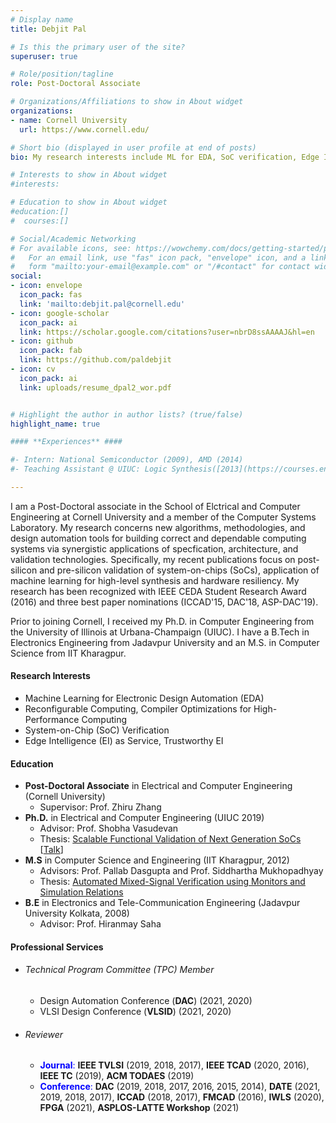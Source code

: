 ```yaml
---
# Display name
title: Debjit Pal

# Is this the primary user of the site?
superuser: true

# Role/position/tagline
role: Post-Doctoral Associate

# Organizations/Affiliations to show in About widget
organizations:
- name: Cornell University
  url: https://www.cornell.edu/

# Short bio (displayed in user profile at end of posts)
bio: My research interests include ML for EDA, SoC verification, Edge Intelligence as Service, and Compiler Optimizations for Reconfigurable and High-Performance Computing.

# Interests to show in About widget
#interests:

# Education to show in About widget
#education:[]
#  courses:[]

# Social/Academic Networking
# For available icons, see: https://wowchemy.com/docs/getting-started/page-builder/#icons
#   For an email link, use "fas" icon pack, "envelope" icon, and a link in the
#   form "mailto:your-email@example.com" or "/#contact" for contact widget.
social:
- icon: envelope
  icon_pack: fas
  link: 'mailto:debjit.pal@cornell.edu'
- icon: google-scholar
  icon_pack: ai
  link: https://scholar.google.com/citations?user=nbrD8ssAAAAJ&hl=en
- icon: github
  icon_pack: fab
  link: https://github.com/paldebjit
- icon: cv
  icon_pack: ai
  link: uploads/resume_dpal2_wor.pdf


# Highlight the author in author lists? (true/false)
highlight_name: true

#### **Experiences** ####

#- Intern: National Semiconductor (2009), AMD (2014)
#- Teaching Assistant @ UIUC: Logic Synthesis([2013](https://courses.engr.illinois.edu/ece462/fa2013/), [2015](https://courses.engr.illinois.edu/ece462/fa2015/)), Computer Organization and Design ([2015](https://courses.engr.illinois.edu/ece411/sp2015/)), Digital System Laboratory (2016), Computer Systems and Programming (2016)

---
```


I am a Post-Doctoral associate in the School of Elctrical and Computer Engineering at Cornell University and a member of the Computer Systems Laboratory. My research concerns new algorithms, methodologies, and design automation tools for building correct and dependable computing systems via synergistic applications of specfication, architecture, and validation technologies. Specifically, my recent publications focus on post-silicon and pre-silicon validation of system-on-chips (SoCs), application of machine learning for high-level synthesis and hardware resiliency. My research has been recognized with IEEE CEDA Student Research Award (2016) and three best paper nominations (ICCAD'15, DAC'18, ASP-DAC'19).

Prior to joining Cornell, I received my Ph.D. in Computer Engineering from the University of Illinois at Urbana-Champaign (UIUC). I have a B.Tech in Electronics Engineering from Jadavpur University and an M.S. in Computer Science from IIT Kharagpur.


#### **Research Interests** ####
- Machine Learning for Electronic Design Automation (EDA)
- Reconfigurable Computing, Compiler Optimizations for High-Performance Computing
- System-on-Chip (SoC) Verification
- Edge Intelligence (EI) as Service, Trustworthy EI


#### **Education** ####
- **Post-Doctoral Associate** in Electrical and Computer Engineering (Cornell University)
    - Supervisor: Prof. Zhiru Zhang
- **Ph.D.** in Electrical and Computer Engineering (UIUC 2019)
    - Advisor: Prof. Shobha Vasudevan
    - Thesis: <a href="uploads/doctoral_dissertation_dpal2.pdf" target="_blank">Scalable Functional Validation of Next Generation SoCs</a> [<a href="https://www.youtube.com/watch?v=chhZfZLTqlQ&t=5s" target="_blank">Talk</a>]
- **M.S** in Computer Science and Engineering (IIT Kharagpur, 2012)
    - Advisors: Prof. Pallab Dasgupta and Prof. Siddhartha Mukhopadhyay
    - Thesis: <a href="uploads/master_dissertation_dpal2.pdf" target="_blank">Automated Mixed-Signal Verification using Monitors and Simulation Relations</a>
- **B.E** in Electronics and Tele-Communication Engineering (Jadavpur University Kolkata, 2008)
    - Advisor: Prof. Hiranmay Saha

#### **Professional Services** ####

- ###### Technical Program Committee (TPC) Member
    - Design Automation Conference (**DAC**) (2021, 2020)
    - VLSI Design Conference (**VLSID**) (2021, 2020)
- ###### Reviewer
    - <span style="color:blue">**Journal**:</span> **IEEE TVLSI** (2019, 2018, 2017), **IEEE TCAD** (2020, 2016), **IEEE TC** (2019), **ACM TODAES** (2019)
    - <span style="color:blue">**Conference**:</span> **DAC** (2019, 2018, 2017, 2016, 2015, 2014), **DATE** (2021, 2019, 2018, 2017), **ICCAD** (2018, 2017), **FMCAD** (2016), **IWLS** (2020), **FPGA** (2021), **ASPLOS-LATTE Workshop** (2021) 
